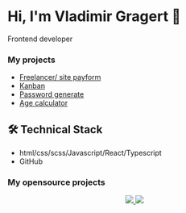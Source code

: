 # Hi, I'm Vladimir Gragert 👋
Frontend developer

<!-- <p align='center'>
   <a href="https://github-readme-stats.vercel.app/api?username=romankh3&show_icons=true&count_private=true"><img
           height=150
           src="https://github-readme-stats.vercel.app/api?username=romankh3&show_icons=true&count_private=true"/></a>
   <a href="https://github.com/romankh3/github-readme-stats"><img height=150
                                                                  src="https://github-readme-stats.vercel.app/api/top-langs/?username=romankh3&layout=compact"/></a>
</p> -->


### My projects
*   <a href="http://hosts.su/">Freelancer/ site payform</a>
*   <a href="https://kanban-task-management-web-app-brown.vercel.app/">Kanban</a>
*   <a href="password-generator-app-gragert-mwitt8mx4-gragertvd.vercel.app/">Password generate</a>
*   <a href="age-calculator-app-main-gragert-1hjqjfyei-gragertvd.vercel.app/">Age calculator</a>

## 🛠 Technical Stack
*   html/css/scss/Javascript/React/Typescript   
*   GitHub

### My opensource projects

<!-- <div align="center" style="margin: 40px 0">
   <a href="https://github.com/romankh3/github-profile-views-counter">
       <img width="175px" src="https://komarev.com/ghpvc/?username=romankh3&color=DE002D">
   </a>
</div> -->

<p align='center'>
   <a href="mailto:gragertvd@gmail.com">
       <img src="https://img.shields.io/badge/linkedin-%230077B5.svg?&style=for-the-badge&logo=linkedin&logoColor=white"/>
   </a>
   <a href="https://t.me/gragert_vd">
       <img src="https://img.shields.io/badge/Telegram-2CA5E0?style=for-the-badge&logo=telegram&logoColor=white"/>
   </a>
</p>
